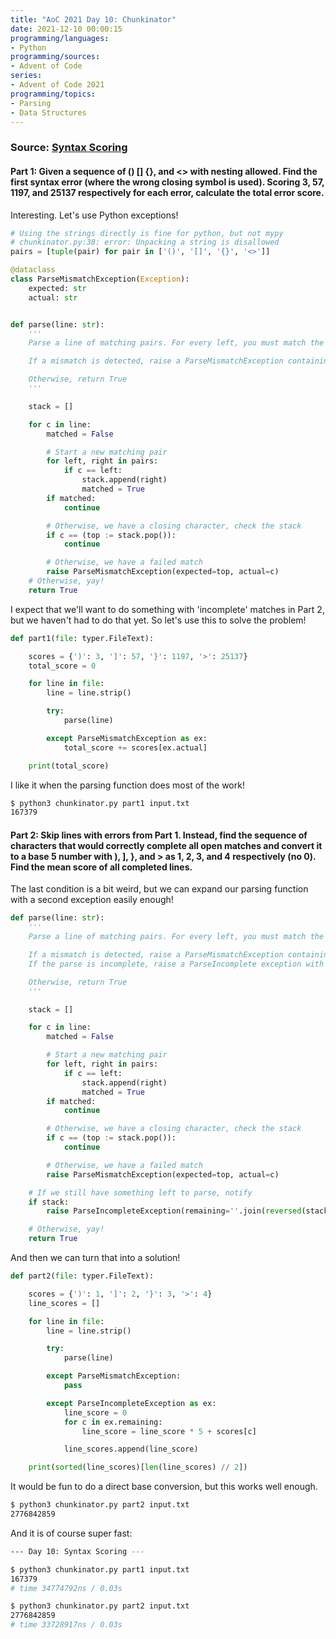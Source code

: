 ```yaml
---
title: "AoC 2021 Day 10: Chunkinator"
date: 2021-12-10 00:00:15
programming/languages:
- Python
programming/sources:
- Advent of Code
series:
- Advent of Code 2021
programming/topics:
- Parsing
- Data Structures
---
```

### Source: [Syntax Scoring](https://adventofcode.com/2021/day/10)

#### **Part 1:** Given a sequence of () [] {}, and <> with nesting allowed. Find the first syntax error (where the wrong closing symbol is used). Scoring 3, 57, 1197, and 25137 respectively for each error, calculate the total error score. 

<!--more-->

Interesting. Let's use Python exceptions! 

```python
# Using the strings directly is fine for python, but not mypy
# chunkinator.py:38: error: Unpacking a string is disallowed
pairs = [tuple(pair) for pair in ['()', '[]', '{}', '<>']]

@dataclass
class ParseMismatchException(Exception):
    expected: str
    actual: str


def parse(line: str):
    '''
    Parse a line of matching pairs. For every left, you must match the corresponding right (respecting nesting).

    If a mismatch is detected, raise a ParseMismatchException containing the expected/actual character.

    Otherwise, return True
    '''

    stack = []

    for c in line:
        matched = False

        # Start a new matching pair
        for left, right in pairs:
            if c == left:
                stack.append(right)
                matched = True
        if matched:
            continue

        # Otherwise, we have a closing character, check the stack
        if c == (top := stack.pop()):
            continue

        # Otherwise, we have a failed match
        raise ParseMismatchException(expected=top, actual=c)
    # Otherwise, yay!
    return True
```

I expect that we'll want to do something with 'incomplete' matches in Part 2, but we haven't had to do that yet. So let's use this to solve the problem!

```python
def part1(file: typer.FileText):

    scores = {')': 3, ']': 57, '}': 1197, '>': 25137}
    total_score = 0

    for line in file:
        line = line.strip()

        try:
            parse(line)

        except ParseMismatchException as ex:
            total_score += scores[ex.actual]

    print(total_score)
```

I like it when the parsing function does most of the work!

```bash
$ python3 chunkinator.py part1 input.txt
167379
```

#### **Part 2:** Skip lines with errors from Part 1. Instead, find the sequence of characters that would correctly complete all open matches and convert it to a base 5 number with ), ], }, and > as 1, 2, 3, and 4 respectively (no 0). Find the mean score of all completed lines. 

The last condition is a bit weird, but we can expand our parsing function with a second exception easily enough!

```python
def parse(line: str):
    '''
    Parse a line of matching pairs. For every left, you must match the corresponding right (respecting nesting).

    If a mismatch is detected, raise a ParseMismatchException containing the expected/actual character.
    If the parse is incomplete, raise a ParseIncomplete exception with the necessary characters to finish the parse.

    Otherwise, return True
    '''

    stack = []

    for c in line:
        matched = False

        # Start a new matching pair
        for left, right in pairs:
            if c == left:
                stack.append(right)
                matched = True
        if matched:
            continue

        # Otherwise, we have a closing character, check the stack
        if c == (top := stack.pop()):
            continue

        # Otherwise, we have a failed match
        raise ParseMismatchException(expected=top, actual=c)

    # If we still have something left to parse, notify
    if stack:
        raise ParseIncompleteException(remaining=''.join(reversed(stack)))

    # Otherwise, yay!
    return True
```

And then we can turn that into a solution!

```python
def part2(file: typer.FileText):

    scores = {')': 1, ']': 2, '}': 3, '>': 4}
    line_scores = []

    for line in file:
        line = line.strip()

        try:
            parse(line)

        except ParseMismatchException:
            pass

        except ParseIncompleteException as ex:
            line_score = 0
            for c in ex.remaining:
                line_score = line_score * 5 + scores[c]

            line_scores.append(line_score)

    print(sorted(line_scores)[len(line_scores) // 2])
```

It would be fun to do a direct base conversion, but this works well enough. 

```bash
$ python3 chunkinator.py part2 input.txt
2776842859
```

And it is of course super fast:

```bash
--- Day 10: Syntax Scoring ---

$ python3 chunkinator.py part1 input.txt
167379
# time 34774792ns / 0.03s

$ python3 chunkinator.py part2 input.txt
2776842859
# time 33728917ns / 0.03s
```

